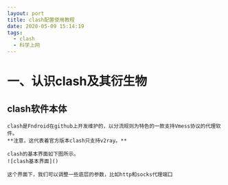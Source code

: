 ```yaml
---
layout: port
title: clash配置使用教程
date: 2020-05-09 15:14:19
tags:
  - clash
  - 科学上网
---
```


# 一、认识clash及其衍生物

## clash软件本体

	clash是Fndroid在github上开发维护的，以分流规则为特色的一款支持Vmess协议的代理软件。
	**注意，这代表着官方版本clash只支持v2ray。**

	clash的基本界面如下图所示。
	![clash基本界面]()

	这个界面下，我们可以调整一些底层的参数，比如http和socks代理端口

